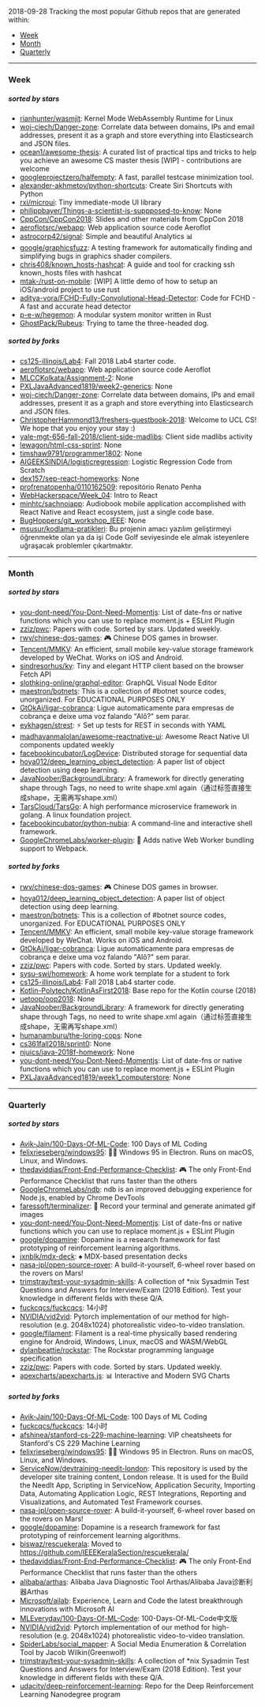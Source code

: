 2018-09-28
Tracking the most popular Github repos that are generated within: 
* [Week](https://github.com/polebug/github_trending_spider/blob/master/2018-09-28.md#week)
* [Month](https://github.com/polebug/github_trending_spider/blob/master/2018-09-28.md#month)
* [Quarterly](https://github.com/polebug/github_trending_spider/blob/master/2018-09-28.md#quarterly)
--- 
### Week 
##### sorted by stars 
* [rianhunter/wasmjit](https://github.com/rianhunter/wasmjit): Kernel Mode WebAssembly Runtime for Linux
* [woj-ciech/Danger-zone](https://github.com/woj-ciech/Danger-zone): Correlate data between domains, IPs and email addresses, present it as a graph and store everything into Elasticsearch and JSON files.
* [ocean1/awesome-thesis](https://github.com/ocean1/awesome-thesis): A curated list of practical tips and tricks to help you achieve an awesome CS master thesis [WIP] - contributions are welcome
* [googleprojectzero/halfempty](https://github.com/googleprojectzero/halfempty): A fast, parallel testcase minimization tool.
* [alexander-akhmetov/python-shortcuts](https://github.com/alexander-akhmetov/python-shortcuts): Create Siri Shortcuts with Python
* [rxi/microui](https://github.com/rxi/microui): Tiny immediate-mode UI library
* [philippbayer/Things-a-scientist-is-suppposed-to-know](https://github.com/philippbayer/Things-a-scientist-is-suppposed-to-know): None
* [CppCon/CppCon2018](https://github.com/CppCon/CppCon2018):  Slides and other materials from CppCon 2018
* [aeroflotsrc/webapp](https://github.com/aeroflotsrc/webapp): Web application source code Aeroflot
* [astrocorp42/signal](https://github.com/astrocorp42/signal): Simple and beautiful Analytics :bar_chart:
* [google/graphicsfuzz](https://github.com/google/graphicsfuzz): A testing framework for automatically finding and simplifying bugs in graphics shader compilers.
* [chris408/known_hosts-hashcat](https://github.com/chris408/known_hosts-hashcat): A guide and tool for cracking ssh known_hosts files with hashcat
* [mtak-/rust-on-mobile](https://github.com/mtak-/rust-on-mobile): [WIP] A little demo of how to setup an iOS/android project to use rust
* [aditya-vora/FCHD-Fully-Convolutional-Head-Detector](https://github.com/aditya-vora/FCHD-Fully-Convolutional-Head-Detector): Code for FCHD - A fast and accurate head detector
* [p-e-w/hegemon](https://github.com/p-e-w/hegemon): A modular system monitor written in Rust
* [GhostPack/Rubeus](https://github.com/GhostPack/Rubeus): Trying to tame the three-headed dog.
##### sorted by forks 
* [cs125-illinois/Lab4](https://github.com/cs125-illinois/Lab4): Fall 2018 Lab4 starter code.
* [aeroflotsrc/webapp](https://github.com/aeroflotsrc/webapp): Web application source code Aeroflot
* [MLCCKolkata/Assignment-2](https://github.com/MLCCKolkata/Assignment-2): None
* [PXLJavaAdvanced1819/week2-generics](https://github.com/PXLJavaAdvanced1819/week2-generics): None
* [woj-ciech/Danger-zone](https://github.com/woj-ciech/Danger-zone): Correlate data between domains, IPs and email addresses, present it as a graph and store everything into Elasticsearch and JSON files.
* [ChristopherHammond13/freshers-guestbook-2018](https://github.com/ChristopherHammond13/freshers-guestbook-2018): Welcome to UCL CS! We hope that you enjoy your stay :)
* [yale-mgt-656-fall-2018/client-side-madlibs](https://github.com/yale-mgt-656-fall-2018/client-side-madlibs): Client side madlibs activity
* [lewagon/html-css-sprint](https://github.com/lewagon/html-css-sprint): None
* [timshaw9791/programmer1802](https://github.com/timshaw9791/programmer1802): None
* [AIGEEKSINDIA/logisticregression](https://github.com/AIGEEKSINDIA/logisticregression): Logistic Regression Code from Scratch
* [dex157/sep-react-homeworks](https://github.com/dex157/sep-react-homeworks): None
* [profrenatopenha/0110162509](https://github.com/profrenatopenha/0110162509): repositório Renato Penha
* [WebHackerspace/Week_04](https://github.com/WebHackerspace/Week_04): Intro to React
* [minhtc/sachnoiapp](https://github.com/minhtc/sachnoiapp): Audiobook mobile application accomplished with React Native and React ecosystem, just a single code base.
* [BugHoppers/git_workshop_IEEE](https://github.com/BugHoppers/git_workshop_IEEE): None
* [msusur/kodlama-pratikleri](https://github.com/msusur/kodlama-pratikleri): Bu projenin amacı yazılım geliştirmeyi öğrenmekte olan ya da işi Code Golf seviyesinde ele almak isteyenlere uğraşacak problemler çıkartmaktır.
--- 
### Month 
##### sorted by stars 
* [you-dont-need/You-Dont-Need-Momentjs](https://github.com/you-dont-need/You-Dont-Need-Momentjs): List of date-fns or native functions which you can use to replace moment.js + ESLint Plugin 
* [zziz/pwc](https://github.com/zziz/pwc): Papers with code. Sorted by stars. Updated weekly. 
* [rwv/chinese-dos-games](https://github.com/rwv/chinese-dos-games): 🎮 Chinese DOS games in browser.
* [Tencent/MMKV](https://github.com/Tencent/MMKV): An efficient, small mobile key-value storage framework developed by WeChat. Works on iOS and Android.
* [sindresorhus/ky](https://github.com/sindresorhus/ky): Tiny and elegant HTTP client based on the browser Fetch API
* [slothking-online/graphql-editor](https://github.com/slothking-online/graphql-editor): GraphQL Visual Node Editor
* [maestron/botnets](https://github.com/maestron/botnets): This is a collection of #botnet source codes, unorganized. For EDUCATIONAL PURPOSES ONLY
* [GtOkAi/ligar-cobranca](https://github.com/GtOkAi/ligar-cobranca): Ligue automaticamente para empresas de cobrança e deixe uma voz falando "Alô?" sem parar.
* [eykhagen/strest](https://github.com/eykhagen/strest): ⚡️ Set up tests for REST in seconds with YAML
* [madhavanmalolan/awesome-reactnative-ui](https://github.com/madhavanmalolan/awesome-reactnative-ui): Awesome React Native UI components updated weekly
* [facebookincubator/LogDevice](https://github.com/facebookincubator/LogDevice): Distributed storage for sequential data
* [hoya012/deep_learning_object_detection](https://github.com/hoya012/deep_learning_object_detection): A paper list of object detection using deep learning.
* [JavaNoober/BackgroundLibrary](https://github.com/JavaNoober/BackgroundLibrary): A framework for directly generating shape through Tags, no need to write shape.xml again（通过标签直接生成shape，无需再写shape.xml）
* [TarsCloud/TarsGo](https://github.com/TarsCloud/TarsGo): A  high performance microservice  framework  in golang. A linux foundation project.
* [facebookincubator/python-nubia](https://github.com/facebookincubator/python-nubia): A command-line and interactive shell framework.
* [GoogleChromeLabs/worker-plugin](https://github.com/GoogleChromeLabs/worker-plugin): 🐳 Adds native Web Worker bundling support to Webpack.
##### sorted by forks 
* [rwv/chinese-dos-games](https://github.com/rwv/chinese-dos-games): 🎮 Chinese DOS games in browser.
* [hoya012/deep_learning_object_detection](https://github.com/hoya012/deep_learning_object_detection): A paper list of object detection using deep learning.
* [maestron/botnets](https://github.com/maestron/botnets): This is a collection of #botnet source codes, unorganized. For EDUCATIONAL PURPOSES ONLY
* [Tencent/MMKV](https://github.com/Tencent/MMKV): An efficient, small mobile key-value storage framework developed by WeChat. Works on iOS and Android.
* [GtOkAi/ligar-cobranca](https://github.com/GtOkAi/ligar-cobranca): Ligue automaticamente para empresas de cobrança e deixe uma voz falando "Alô?" sem parar.
* [zziz/pwc](https://github.com/zziz/pwc): Papers with code. Sorted by stars. Updated weekly. 
* [sysu-swi/homework](https://github.com/sysu-swi/homework): A home work template for a student to fork 
* [cs125-illinois/Lab4](https://github.com/cs125-illinois/Lab4): Fall 2018 Lab4 starter code.
* [Kotlin-Polytech/KotlinAsFirst2018](https://github.com/Kotlin-Polytech/KotlinAsFirst2018): Base repo for the Kotlin course (2018)
* [uetoop/oop2018](https://github.com/uetoop/oop2018): None
* [JavaNoober/BackgroundLibrary](https://github.com/JavaNoober/BackgroundLibrary): A framework for directly generating shape through Tags, no need to write shape.xml again（通过标签直接生成shape，无需再写shape.xml）
* [humanamburu/the-loring-cops](https://github.com/humanamburu/the-loring-cops): None
* [cs361fall2018/sprint0](https://github.com/cs361fall2018/sprint0): None
* [njuics/java-2018f-homework](https://github.com/njuics/java-2018f-homework): None
* [you-dont-need/You-Dont-Need-Momentjs](https://github.com/you-dont-need/You-Dont-Need-Momentjs): List of date-fns or native functions which you can use to replace moment.js + ESLint Plugin 
* [PXLJavaAdvanced1819/week1_computerstore](https://github.com/PXLJavaAdvanced1819/week1_computerstore): None
--- 
### Quarterly 
##### sorted by stars 
* [Avik-Jain/100-Days-Of-ML-Code](https://github.com/Avik-Jain/100-Days-Of-ML-Code): 100 Days of ML Coding
* [felixrieseberg/windows95](https://github.com/felixrieseberg/windows95): 💩🚀 Windows 95 in Electron. Runs on macOS, Linux, and Windows.
* [thedaviddias/Front-End-Performance-Checklist](https://github.com/thedaviddias/Front-End-Performance-Checklist): 🎮 The only Front-End Performance Checklist that runs faster than the others
* [GoogleChromeLabs/ndb](https://github.com/GoogleChromeLabs/ndb): ndb is an improved debugging experience for Node.js, enabled by Chrome DevTools
* [faressoft/terminalizer](https://github.com/faressoft/terminalizer): 🦄 Record your terminal and generate animated gif images
* [you-dont-need/You-Dont-Need-Momentjs](https://github.com/you-dont-need/You-Dont-Need-Momentjs): List of date-fns or native functions which you can use to replace moment.js + ESLint Plugin 
* [google/dopamine](https://github.com/google/dopamine): Dopamine is a research framework for fast prototyping of reinforcement learning algorithms. 
* [jxnblk/mdx-deck](https://github.com/jxnblk/mdx-deck): :spades: MDX-based presentation decks
* [nasa-jpl/open-source-rover](https://github.com/nasa-jpl/open-source-rover): A build-it-yourself, 6-wheel rover based on the rovers on Mars!
* [trimstray/test-your-sysadmin-skills](https://github.com/trimstray/test-your-sysadmin-skills): A collection of *nix Sysadmin Test Questions and Answers for Interview/Exam (2018 Edition). Test your knowledge in different fields with these Q/A.
* [fuckcqcs/fuckcqcs](https://github.com/fuckcqcs/fuckcqcs): 14小时
* [NVIDIA/vid2vid](https://github.com/NVIDIA/vid2vid): Pytorch implementation of our method for high-resolution (e.g. 2048x1024) photorealistic video-to-video translation.
* [google/filament](https://github.com/google/filament): Filament is a real-time physically based rendering engine for Android, Windows, Linux, macOS and WASM/WebGL
* [dylanbeattie/rockstar](https://github.com/dylanbeattie/rockstar): The Rockstar programming language specification
* [zziz/pwc](https://github.com/zziz/pwc): Papers with code. Sorted by stars. Updated weekly. 
* [apexcharts/apexcharts.js](https://github.com/apexcharts/apexcharts.js): 📊 Interactive and Modern SVG Charts
##### sorted by forks 
* [Avik-Jain/100-Days-Of-ML-Code](https://github.com/Avik-Jain/100-Days-Of-ML-Code): 100 Days of ML Coding
* [fuckcqcs/fuckcqcs](https://github.com/fuckcqcs/fuckcqcs): 14小时
* [afshinea/stanford-cs-229-machine-learning](https://github.com/afshinea/stanford-cs-229-machine-learning): VIP cheatsheets for Stanford's CS 229 Machine Learning
* [felixrieseberg/windows95](https://github.com/felixrieseberg/windows95): 💩🚀 Windows 95 in Electron. Runs on macOS, Linux, and Windows.
* [ServiceNow/devtraining-needit-london](https://github.com/ServiceNow/devtraining-needit-london): This repository is used by the developer site training content, London release. It is used for the Build the NeedIt App, Scripting in ServiceNow, Application Security, Importing Data, Automating Application Logic, REST Integrations, Reporting and Visualizations, and Automated Test Framework courses.
* [nasa-jpl/open-source-rover](https://github.com/nasa-jpl/open-source-rover): A build-it-yourself, 6-wheel rover based on the rovers on Mars!
* [google/dopamine](https://github.com/google/dopamine): Dopamine is a research framework for fast prototyping of reinforcement learning algorithms. 
* [biswaz/rescuekerala](https://github.com/biswaz/rescuekerala): Moved to https://github.com/IEEEKeralaSection/rescuekerala/
* [thedaviddias/Front-End-Performance-Checklist](https://github.com/thedaviddias/Front-End-Performance-Checklist): 🎮 The only Front-End Performance Checklist that runs faster than the others
* [alibaba/arthas](https://github.com/alibaba/arthas): Alibaba Java Diagnostic Tool Arthas/Alibaba Java诊断利器Arthas
* [Microsoft/ailab](https://github.com/Microsoft/ailab): Experience, Learn and Code the latest breakthrough innovations with Microsoft AI
* [MLEveryday/100-Days-Of-ML-Code](https://github.com/MLEveryday/100-Days-Of-ML-Code): 100-Days-Of-ML-Code中文版
* [NVIDIA/vid2vid](https://github.com/NVIDIA/vid2vid): Pytorch implementation of our method for high-resolution (e.g. 2048x1024) photorealistic video-to-video translation.
* [SpiderLabs/social_mapper](https://github.com/SpiderLabs/social_mapper): A Social Media Enumeration & Correlation Tool by Jacob Wilkin(Greenwolf)
* [trimstray/test-your-sysadmin-skills](https://github.com/trimstray/test-your-sysadmin-skills): A collection of *nix Sysadmin Test Questions and Answers for Interview/Exam (2018 Edition). Test your knowledge in different fields with these Q/A.
* [udacity/deep-reinforcement-learning](https://github.com/udacity/deep-reinforcement-learning): Repo for the Deep Reinforcement Learning Nanodegree program

